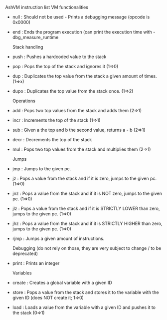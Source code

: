 AshVM instruction list
    VM functionalities
- null : Should not be used - Prints a debugging message (opcode is 0x0000)
- end : Ends the program execution (can print the execution time with -dbg_measure_runtime

    Stack handling
- push : Pushes a hardcoded value to the stack
- pop : Pops the top of the stack and ignores it (1=>0)
- dup : Duplicates the top value from the stack a given amount of times. (1=>x)
- dupo : Duplicates the top value from the stack once. (1=>2)

    Operations
- add : Pops two top values from the stack and adds them (2=>1)
- incr : Increments the top of the stack (1=>1)
- sub : Given a the top and b the second value, returns a - b (2=>1)
- decr : Decrements the top of the stack
- mul : Pops two top values from the stack and multiplies them (2=>1)

    Jumps
- jmp : Jumps to the given pc.
- jz : Pops a value from the stack and if it is zero, jumps to the given pc. (1=>0)
- jnz : Pops a value from the stack and if it is NOT zero, jumps to the given pc. (1=>0)
- jlz : Pops a value from the stack and if it is STRICTLY LOWER than zero, jumps to the given pc. (1=>0)
- jhz : Pops a value from the stack and if it is STRICTLY HIGHER than zero, jumps to the given pc. (1=>0)
- rjmp : Jumps a given amount of instructions.

    Debugging (do not rely on those, they are very subject to change / to be deprecated)
- print : Prints an integer

    Variables
- create : Creates a global variable with a given ID
- store : Pops a value from the stack and stores it to the variable with the given ID (does NOT create it; 1=>0)
- load : Loads a value from the variable with a given ID and pushes it to the stack (0=>1)